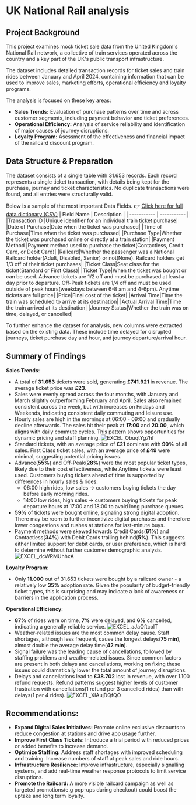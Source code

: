 # UK National Rail analysis
## Project Background
This project examines mock ticket sale data from the United Kingdom's National Rail network, a collective of train services operated across the country and a key part of the UK's public transport infrastructure.

The dataset includes detailed transaction records for ticket sales and train rides between January and April 2024, containing information that can be used to improve sales, marketing efforts, operational efficiency and loyalty programs.

The analysis is focused on these key areas:
  * **Sales Trends:** Evaluation of purchase patterns over time and across customer segments, including payment behavior and ticket preferences.
  * **Operational Efficiency:** Analysis of service reliability and identification of major causes of journey disruptions.
  * **Loyalty Program:** Asessment of the effectiveness and financial impact of the railcard discount program.

## Data Structure & Preparation
The dataset consists of a single table with 31.653 records. Each record represents a single ticket transaction, with details being kept for the purchase, journey and ticket characteristics. No duplicate transactions were found, and all entries were structurally valid. 

Below is a sample of the most important Data Fields. 👉 [Click here for full data dictionary (CSV)](railway_data_dictionary.csv)
| Field Name	| Description | 
| ----------- | ----------- | 
|Transaction ID |Unique identifier for an individual train ticket purchase|
|Date of Purchase|Date when the ticket was purchased|
|Time of Purchase|Time when the ticket was purchased|
|Purchase Type|Whether the ticket was purchased online or directly at a train station|
|Payment Method	|Payment method used to purchase the ticket(Contactless, Credit Card, or Debit Card)|
|Railcard|Whether the passenger was a National Railcard holder(Adult, Disabled, Senior) or not(None). Railcard holders get 1/3 off of their ticket purchases|
|Ticket Class|Seat class for the ticket(Standard or First Class)|
|Ticket Type|When the ticket was bought or can be used. Advance tickets are 1/2 off and must be purchased at least a day prior to departure. Off-Peak tickets are 1/4 off and must be used outside of peak hours(weekdays between 6-8 am and 4-6pm). Anytime tickets are full price|
|Price|Final cost of the ticket|
|Arrival Time|Time the train was scheduled to arrive at its destination|
|Actual Arrival Time|Time the train arrived at its destination|
|Journey Status|Whether the train was on time, delayed, or cancelled|


To further enhance the dataset for analysis, new columns were extracted based on the existing data. These include time delayed for disrupted journeys, ticket purchase day and hour, and journey departure/arrival hour.

## Summary of Findings
**Sales Trends**:
  * A total of **31.653** tickets were sold, generating **£741.921** in revenue. The average ticket price was **£23**.
  * Sales were evenly spread across the four months, with January and March slightly outperforming February and April. Sales also remained consistent across the week, but with increases on Fridays and Weekends, indicating consistent daily commuting and leisure use.
  * Hourly sales are high in the mornings at 06:00 - 09:00 and gradually decline afterwards. The sales hit their peak at **17:00** and **20:00**, which aligns with daily commute cycles. This pattern shows opportunities for dynamic pricing and staff planning.
  ![EXCEL_ObuqtYg7hf](https://github.com/user-attachments/assets/a4893bee-855b-45ed-b3f8-5f4d7969170a)
  * Standard tickets, with an average price of **£21** dominate with **90%** of all sales. First Class ticket sales, with an average price of **£49** were minimal, suggesting potential pricing issues.
  * Advance(**55%**) and Off-Peak(**28%**) were the most popular ticket types, likely due to their cost effectiveness, while Anytime tickets were least used. Customers buying tickets ahead of time is supported by differences in hourly sales & rides:
      - 06:00 high rides, low sales -> customers buying tickets the day before early morning rides.
      - 14:00 low rides, high sales -> customers buying tickets for peak departure hours at 17:00 and 18:00 to avoid long purchase queues.
  *  **59%** of tickets were bought online, signaling strong digital adoption. There may be room to further incentivize digital purchases and therefore lower congestions and rushes at stations for last-minute buys.
  * Payment methods were skewed towards Credit Cards(**61%**) and Contactless(**34%**) with Debit Cards trailing behind(**5%**). This suggests either limited support for debit cards, or user preference, which is hard to determine without further customer demographic analysis.
  ![EXCEL_dcWRMUhhxA](https://github.com/user-attachments/assets/dec3953d-4ba8-4531-8f9c-15799b292c58)

**Loyalty Program**:
  * Only **11.000** out of 31.653 tickets were bought by a railcard owner - a relatively low **35%** adoption rate. Given the popularity of budget-friendly ticket types, this is surprising and may indicate a lack of awareness or barriers in the application process.

**Operational Efficiency**:
  * **87%** of rides were on time, **7%** were delayed, and **6%** cancelled, indicating a generally reliable service.
  ![EXCEL_aJaOftcolT](https://github.com/user-attachments/assets/c9b4c531-302c-4cab-adc5-69337fc877ae)
  * Weather-related issues are the most common delay cause. Staff shortages, although less frequent, cause the longest delays(**75 min**), almost double the average delay time(**42 min**).
  * Signal failure was the leading cause of cancellations, followed by staffing problems and weather-related issues. Since common factors are present in both delays and cancellations, working on fixing these issues could dramatically lower the total amount of journey disruptions.
  * Delays and cancellations lead to **£38.702** lost in revenue, with over 1.100 refund requests. Refund patterns suggest higher levels of customer frustration with cancellations(1 refund per 3 cancelled rides) than with delays(1 per 4 rides).
  ![EXCEL_XIAujDQfQO](https://github.com/user-attachments/assets/debdec8a-eaf1-4e9f-8ecc-b9291376ef08)



## Recommendations:
  - **Expand Digital Sales Initiatives:** Promote online exclusive discounts to reduce congestion at stations and drive app usage further.
  - **Improve First Class Tickets:** Introduce a trial period with reduced prices or added benefits to increase demand.
  - **Optimize Staffing:** Address staff shortages with improved scheduling and training. Increase numbers of staff at peak sales and ride hours.
  - **Infrastructure Resilience:** Improve infrastructure, especially signalling systems, and add real-time weather response protocols to limit service disruptions.
  - **Promote the Railcard:** A more visible railcard campaign as well as targeted promotions(e.g pop-ups during checkout) could boost the uptake and long term loyalty.




